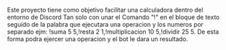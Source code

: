Este proyecto tiene como objetivo facilitar una calculadora dentro del entorno de Discord Tan solo con unar el Comando "!" en el bloque de texto seguido de la palabra que ejecutara una operacion y los numeros por separado ejm:
!suma 5 5,!resta 2 1,!multiplicacion 10 5,!dividir 25 5.
De esta forma podra ejercer una operacion y el bot le dara un resultado.
